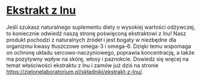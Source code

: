 # [Ekstrakt z lnu](https://zielonelaboratorium.pl/składniki/ekstrakt-z-lnu/)

Jeśli szukasz naturalnego suplementu diety o wysokiej wartości odżywczej, to koniecznie odwiedź naszą stronę poświęconą ekstraktowi z lnu! Nasz produkt pochodzi z naturalnych źródeł i jest bogaty w niezbędne dla organizmu kwasy tłuszczowe omega-3 i omega-6. Dzięki temu wspomaga on ochronę układu sercowo-naczyniowego, poprawia koncentrację, a także ma pozytywny wpływ na skórę, włosy i paznokcie. Dowiedz się więcej na temat właściwości ekstraktu z lnu i zamów już dziś na stronie https://zielonelaboratorium.pl/składniki/ekstrakt-z-lnu/.